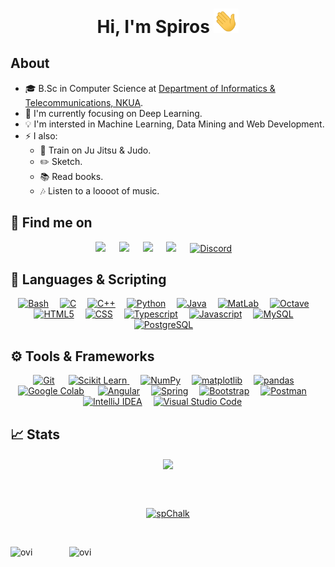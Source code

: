 <div align="center">
  <h1> Hi, I'm Spiros <img src="https://github.com/spChalk/spChalk/blob/main/waving.gif" width="40px"></h1>
</div>

## About
- :mortar_board: B.Sc in Computer Science at [Department of Informatics & Telecommunications, NKUA](https://www.di.uoa.gr/en).
- 🎯 I'm currently focusing on Deep Learning.
- 💡 I'm intersted in Machine Learning, Data Mining and Web Development.
-   :zap:	I also:
     -    🥋 Train on Ju Jitsu & Judo.
     -    :pencil2: Sketch.
     -    :books:	Read books.
     -    :notes:	Listen to a loooot of music.

## 🔎 Find me on
<div align="center">
  <a target="_blank" href="https://www.linkedin.com/in/spchalk/"><img src="https://img.shields.io/badge/-LinkedIn-0077B5?style=for-the-badge&logo=Linkedin&logoColor=white"></img></a>
  &emsp;
  <a target="_blank" href="https://twitter.com/sp_chalkias"><img src="https://img.shields.io/badge/-Twitter-1DA1F2?style=for-the-badge&logo=Twitter&logoColor=white"></img></a>
  &emsp;
  <a target="_blank" href="https://www.facebook.com/spiros.halkias"><img src="https://img.shields.io/badge/Facebook-1877F2?style=for-the-badge&logo=facebook&logoColor=white"></img></a>
  &emsp;
  <a target="_blank" href="https://www.instagram.com/sp.chalk/"><img src="https://img.shields.io/badge/Instagram-E4405F?style=for-the-badge&logo=instagram&logoColor=white"></img></a>
  &emsp;
<a href="#"><img alt="Discord" src="https://img.shields.io/badge/camel__case%231882-%237289DA.svg?style=for-the-badge&logo=discord&logoColor=white"></a>&emsp;
</div>

## :memo: Languages & Scripting
<div align="center">
  <a href="#"><img alt="Bash" src="https://img.shields.io/badge/Shell_Script-121011?style=for-the-badge&logo=gnu-bash&logoColor=white"></a>&emsp;
  <a href="#"><img alt="C" src="https://img.shields.io/badge/C-00599C?style=for-the-badge&logo=c&logoColor=white"></a>&emsp;
  <a href="#"><img alt="C++" src="https://img.shields.io/badge/C%2B%2B-00599C?style=for-the-badge&logo=c%2B%2B&logoColor=white"></a>&emsp;
  <a href="#"><img alt="Python" src="https://img.shields.io/badge/Python-14354C?style=for-the-badge&logo=python&logoColor=white"></a>&emsp;
  <a href="#"><img alt="Java" src="https://img.shields.io/badge/Java-ED8B00?style=for-the-badge&logo=java&logoColor=white"></a>&emsp;
  <a href="#"><img alt="MatLab" src="https://img.shields.io/badge/MatLab-C86218?style=for-the-badge"></a>&emsp;
  <a href="#"><img alt="Octave" src="https://img.shields.io/badge/Octave-7851A9?style=for-the-badge"></a>&emsp;
  <a href="#"><img alt="HTML5" src="https://img.shields.io/badge/HTML5-E34F26?style=for-the-badge&logo=html5&logoColor=white"></a>&emsp;
  <a href="#"><img alt="CSS" src="https://img.shields.io/badge/CSS-239120?&style=for-the-badge&logo=css3&logoColor=white"></a>&emsp;
  <a href="#"><img alt="Typescript" src="https://img.shields.io/badge/TypeScript-007ACC?style=for-the-badge&logo=typescript&logoColor=white"></a>&emsp;
  <a href="#"><img alt="Javascript" src="https://img.shields.io/badge/JavaScript-F7DF1E?style=for-the-badge&logo=javascript&logoColor=black"></a>&emsp;
  <a href="#"><img alt="MySQL" src="https://img.shields.io/badge/MySQL-00000F?style=for-the-badge&logo=mysql&logoColor=white"></a>&emsp;
  <a href="#"><img alt="PostgreSQL" src="https://img.shields.io/badge/PostgreSQL-316192?style=for-the-badge&logo=postgresql&logoColor=white"></a>&emsp;
</div>

## ⚙️	Tools & Frameworks
<div align="center">
     <a href="#"><img alt="Git" src="https://img.shields.io/badge/Git-F05032?style=for-the-badge&logo=git&logoColor=white"></a>
  &emsp;
<a href="https://scikit-learn.org/" target="_blank">
    <img alt="Scikit Learn" src="https://img.shields.io/badge/scikit_learn-F7931E?style=for-the-badge&logo=scikit-learn&logoColor=white">
  </a> 
   &emsp;
  <a href="#"><img alt="NumPy" src="https://img.shields.io/badge/NumPy-43FDE7?style=for-the-badge"></a>&emsp;
  <a href="#"><img alt="matplotlib" src="https://img.shields.io/badge/matplotlib-FFDC3F?style=for-the-badge"></a>&emsp;
  <a href="#"><img alt="pandas" src="https://img.shields.io/badge/pandas-282828?style=for-the-badge"></a>&emsp;
  <a href="#"><img alt="Google Colab" src="https://img.shields.io/badge/Colab-F9AB00?style=for-the-badge&logo=googlecolab&color=525252"></a>
  &emsp;
  <a href="#"><img alt="Angular" src="https://img.shields.io/badge/Angular-DD0031?style=for-the-badge&logo=angular&logoColor=white"></a>&emsp;
  <a href="#"><img alt="Spring" src="https://img.shields.io/badge/Spring-6DB33F?style=for-the-badge&logo=spring&logoColor=white"></a>&emsp;
  <a href="#"><img alt="Bootstrap" src="https://img.shields.io/badge/Bootstrap-563D7C?style=for-the-badge&logo=bootstrap&logoColor=white"></a>&emsp;
  <a href="#"><img alt="Postman" src="https://img.shields.io/badge/Postman-FF6C37?style=for-the-badge&logo=Postman&logoColor=white"></a>
     &emsp; 
  <a href="#"><img alt="IntelliJ IDEA" src="https://img.shields.io/badge/IntelliJ_IDEA-FF5C15?style=for-the-badge"></a>&emsp;
  <a href="#"><img alt="Visual Studio Code" src="https://img.shields.io/badge/Visual_Studio_Code-0078D4?style=for-the-badge&logo=visual%20studio%20code&logoColor=white"></a>
  &emsp;
</div>


## &#x1f4c8; Stats
<div align="center">
    <img height=150 align="center" src="https://github-readme-streak-stats.herokuapp.com/?user=spChalk&theme=darcula&layout=compact&count_private=true") />
  
  <br><br>

  <p align="center"> <a href="https://github.com/ryo-ma/github-profile-trophy"><img src="https://github-profile-trophy.vercel.app/?username=spChalk&row=2&column=6&theme=onedark&column=8&no-frame=false&no-bg=false" alt="spChalk"></a></p>
</div>

<br>

<p><img align="left" src="https://github-readme-stats.vercel.app/api/top-langs?username=spChalk&show_icons=true&locale=en&layout=compact&theme=gruvbox" alt="ovi" /></p>
<p>&nbsp;<img align="right" src="https://github-readme-stats.vercel.app/api?username=spChalk&show_icons=true&locale=en&theme=gruvbox" alt="ovi" width="410" /></p>
<br><br><br><br><br>

<!--![𝚐𝚒𝚝𝚑𝚞𝚋 𝚐𝚛𝚊𝚙𝚑](https://activity-graph.herokuapp.com/graph?username=spChalk&theme=gruvbox&hide_border=true&area=true)-->
